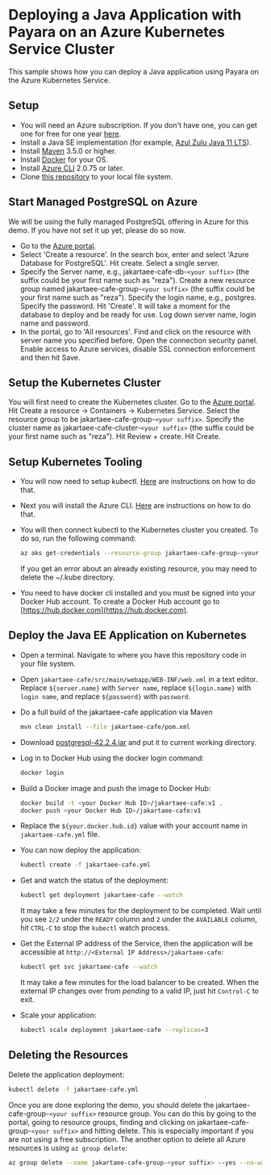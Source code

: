 # Deploying a Java Application with Payara on an Azure Kubernetes Service Cluster

This sample shows how you can deploy a Java application using Payara on the Azure Kubernetes Service.

## Setup

* You will need an Azure subscription. If you don't have one, you can get one for free for one year [here](https://azure.microsoft.com/free).
* Install a Java SE implementation (for example, [Azul Zulu Java 11 LTS](https://www.azul.com/downloads/zulu-community/?version=java-11-lts&package=jdk)).
* Install [Maven](https://maven.apache.org/download.cgi) 3.5.0 or higher.
* Install [Docker](https://docs.docker.com/get-docker/) for your OS.
* Install [Azure CLI](https://docs.microsoft.com/cli/azure/install-azure-cli?view=azure-cli-latest&preserve-view=true) 2.0.75 or later.
* Clone [this repository](https://github.com/Azure-Samples/payara-on-aks) to your local file system.

## Start Managed PostgreSQL on Azure

We will be using the fully managed PostgreSQL offering in Azure for this demo. If you have not set it up yet, please do so now.

* Go to the [Azure portal](http://portal.azure.com).
* Select 'Create a resource'. In the search box, enter and select 'Azure Database for PostgreSQL'. Hit create. Select a single server.
* Specify the Server name, e.g., jakartaee-cafe-db-`<your suffix>` (the suffix could be your first name such as "reza"). Create a new resource group named jakartaee-cafe-group-`<your suffix>` (the suffix could be your first name such as "reza"). Specify the login name, e.g., postgres. Specify the password. Hit 'Create'. It will take a moment for the database to deploy and be ready for use. Log down server name, login name and password.
* In the portal, go to 'All resources'. Find and click on the resource with server name you specified before. Open the connection security panel. Enable access to Azure services, disable SSL connection enforcement and then hit Save.

## Setup the Kubernetes Cluster

You will first need to create the Kubernetes cluster. Go to the [Azure portal](http://portal.azure.com). Hit Create a resource -> Containers -> Kubernetes Service. Select the resource group to be jakartaee-cafe-group-`<your suffix>`. Specify the cluster name as jakartaee-cafe-cluster-`<your suffix>` (the suffix could be your first name such as "reza"). Hit Review + create. Hit Create.

## Setup Kubernetes Tooling

* You will now need to setup kubectl. [Here](https://kubernetes.io/docs/tasks/tools/install-kubectl/) are instructions on how to do that.
* Next you will install the Azure CLI. [Here](https://docs.microsoft.com/cli/azure/install-azure-cli?view=azure-cli-latest) are instructions on how to do that.
* You will then connect kubectl to the Kubernetes cluster you created. To do so, run the following command:

  ```bash
  az aks get-credentials --resource-group jakartaee-cafe-group-<your suffix> --name jakartaee-cafe-cluster-<your suffix>
  ```

  If you get an error about an already existing resource, you may need to delete the ~/.kube directory.
* You need to have docker cli installed and you must be signed into your Docker Hub account. To create a Docker Hub account go to [https://hub.docker.com](https://hub.docker.com).

## Deploy the Java EE Application on Kubernetes

* Open a terminal. Navigate to where you have this repository code in your file system.
* Open `jakartaee-cafe/src/main/webapp/WEB-INF/web.xml` in a text editor. Replace `${server.name}` with `Server name`, replace  `${login.name}` with `login name`, and replace `${password}` with `password`.
* Do a full build of the jakartaee-cafe application via Maven

  ```bash
  mvn clean install --file jakartaee-cafe/pom.xml
  ```

* Download [postgresql-42.2.4.jar](https://repo1.maven.org/maven2/org/postgresql/postgresql/42.2.4/postgresql-42.2.4.jar) and put it to current working directory.
* Log in to Docker Hub using the docker login command:

  ```bash
  docker login
  ```

* Build a Docker image and push the image to Docker Hub:

  ```bash
  docker build -t <your Docker Hub ID>/jakartaee-cafe:v1 .
  docker push <your Docker Hub ID>/jakartaee-cafe:v1
  ```

* Replace the `${your.docker.hub.id}` value with your account name in `jakartaee-cafe.yml` file.
* You can now deploy the application:

  ```bash
  kubectl create -f jakartaee-cafe.yml
  ```

* Get and watch the status of the deployment:

  ```bash
  kubectl get deployment jakartaee-cafe --watch
  ```

  It may take a few minutes for the deployment to be completed. Wait until you see `2/2` under the `READY` column and `2` under the `AVAILABLE` column, hit `CTRL-C` to stop the `kubectl` watch process.
* Get the External IP address of the Service, then the application will be accessible at `http://<External IP Address>/jakartaee-cafe`:

  ```bash
  kubectl get svc jakartaee-cafe --watch
  ```

  It may take a few minutes for the load balancer to be created. When the external IP changes over from *pending* to a valid IP, just hit `Control-C` to exit.
* Scale your application:

  ```bash
  kubectl scale deployment jakartaee-cafe --replicas=3
  ```

## Deleting the Resources

Delete the application deployment:

```bash
kubectl delete -f jakartaee-cafe.yml
```

Once you are done exploring the demo, you should delete the jakartaee-cafe-group-`<your suffix>` resource group. You can do this by going to the portal, going to resource groups, finding and clicking on jakartaee-cafe-group-`<your suffix>` and hitting delete. This is especially important if you are not using a free subscription. The another option to delete all Azure resources is using `az group delete`:

```bash
az group delete --name jakartaee-cafe-group-<your suffix> --yes --no-wait
```
